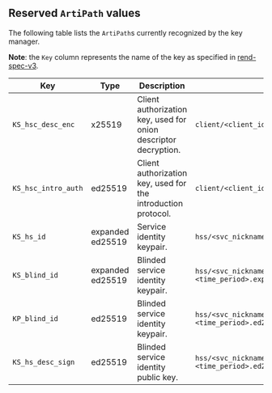 ## Reserved `ArtiPath` values

The following table lists the `ArtiPath`s currently recognized by the key
manager.

**Note**: the `Key` column represents the name of the key as specified in
[rend-spec-v3].


| Key                  | Type             | Description                                                             | `ArtiPath`                                                                |
|----------------------|------------------|-------------------------------------------------------------------------|---------------------------------------------------------------------------|
| `KS_hsc_desc_enc`    | x25519           | Client authorization key, used for onion descriptor decryption.         | `client/<client_id>/<hsid>/ks_hsc_desc_enc.x25519_private`                |
| `KS_hsc_intro_auth`  | ed25519          | Client authorization key, used for the introduction protocol.           | `client/<client_id>/<hsid>/ks_hsc_intro_auth.ed25519_private`             |
| `KS_hs_id`           | expanded ed25519 | Service identity keypair.                                               | `hss/<svc_nickname>/ks_hs_id.expanded_ed25519_private`                     |
| `KS_blind_id`        | expanded ed25519 | Blinded service identity keypair.                                       | `hss/<svc_nickname>/ks_hs_blind_id+<time_period>.expanded_ed25519_private` |
| `KP_blind_id`        | ed25519          | Blinded service identity keypair.                                       | `hss/<svc_nickname>/ks_hs_blind_id+<time_period>.ed25519_public`           |
| `KS_hs_desc_sign`    | ed25519          | Blinded service identity public key.                                    | `hss/<svc_nickname>/ks_hs_desc_sign+<time_period>.ed25519_private`         |

[rend-spec-v3]: https://gitlab.torproject.org/tpo/core/torspec/-/blob/main/rend-spec-v3.txt

